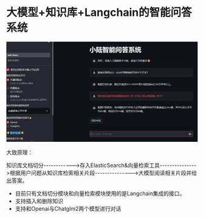# 大模型+知识库+Langchain的智能问答系统

![Homepage](src/Homepage.png)

大致原理：

知识库文档切分------------>存入ElasticSearch&向量检索工具--------------->根据用户问题从知识库检索相关片段--------------->大模型阅读相关片段并给出答案。

- 目前只有文档切分模块和向量检索模块使用的是Langchain集成的接口。
- 支持插入和删除知识
- 支持和Openai与Chatglm2两个模型进行对话

